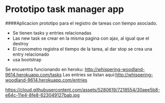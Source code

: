 # Prototipo task manager app

####Aplicacion prototipo para el registro de tareas con tiempo asociado.

* Se tienen tasks y entries relacionadas
* Las new task se crear en la misma pagina con ajax, al igual que el destroy
* El cronometro registra el tiempo de la tarea, al dar stop se crea una entry relacionado
* usa bootstrap

Se encuentra funcionando en heroku: http://whispering-woodland-9614.herokuapp.com/tasks
Las entries se listan aqui:http://whispering-woodland-9614.herokuapp.com/entries

https://cloud.githubusercontent.com/assets/5280619/7218554/30aee5b8-e64c-11e4-8fe8-623049127bab.jpg
